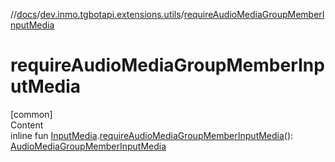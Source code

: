//[docs](../../index.md)/[dev.inmo.tgbotapi.extensions.utils](index.md)/[requireAudioMediaGroupMemberInputMedia](require-audio-media-group-member-input-media.md)



# requireAudioMediaGroupMemberInputMedia  
[common]  
Content  
inline fun [InputMedia](../dev.inmo.tgbotapi.types.InputMedia/-input-media/index.md).[requireAudioMediaGroupMemberInputMedia](require-audio-media-group-member-input-media.md)(): [AudioMediaGroupMemberInputMedia](../dev.inmo.tgbotapi.types.InputMedia/-audio-media-group-member-input-media/index.md)  



